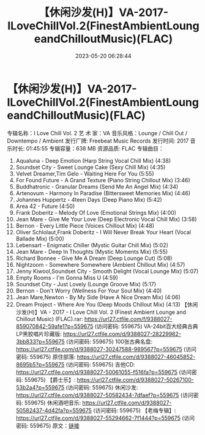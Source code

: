 ﻿---
title: 【休闲沙发(H)】VA-2017-ILoveChillVol.2(FinestAmbientLoungeandChilloutMusic)(FLAC)
date: 2023-05-20 06:28:44
categories: 古典音乐、新世纪、纯音雅乐
tags: 纯音雅乐
---
# 【休闲沙发(H)】VA-2017-ILoveChillVol.2(FinestAmbientLoungeandChilloutMusic)(FLAC)

专辑名称：I Love Chill Vol. 2
艺 术 家：VA
音乐风格：Lounge / Chill Out / Downtempo / Ambient
发行厂牌: Freebeat Music Records
发行时间: 2017
音乐时长: 01:45:55
专辑容量：638 MB
资源品质: FLAC
专辑曲目：
01. Aqualuna - Deep Emotion (Harp String Vocal Chill Mix)
(4:38)
02. Soundset City - Sweet Lounge Cake (Sexy Chill Mix)
(4:35)
03. Velvet Dreamer,Tim Gelo - Waiting Here For You (5:55)
04. For Found Future - A Grand Texture (Piano String Chillout
Mix) (3:46)
05. Buddhatronic - Granular Dreams (Send Me An Angel Mix)
(4:34)
06. Artenovum - Harmony In Paradise (Bittersweet Memories Mix)
(4:46)
07. Johannes Huppertz - 4teen Days (Deep Piano Mix) (5:42)
08. Area 42 - Future (4:50)
09. Frank Doberitz - Melody Of Love (Emotional Strings Mix)
(4:00)
10. Jean Mare - Give Me Your Love (Deep Electronic Vocal Chill
Mix) (3:58)
11. Bernon - Every Little Piece (Voices Chillout Mix) (4:48)
12. Oliver Schlolaut,Frank Doberitz - I Will Never Break Your
Heart (Vocal Ballade Mix) (5:00)
13. Lebensart - Enigmatic Chiller (Mystic Guitar Chill Mix)
(5:02)
14. Jean Mare - Deep In Thoughts (Mystic Moments Mix) (5:55)
15. Richard Bonnee - Give Me A Dream (Deep Lounge Cut)
(5:08)
03. Nightzoom - Somewhere Somewhere (Ambient Chillout Mix)
(4:57)
17. Jenny Kiwool,Soundset City - Smooth Delight (Vocal Lounge
Mix) (5:07)
18. Empty Rooms - I'm Gonna Miss U (4:59)
19. Soundset City - Just Lovely (Lounge Groove Mix) (5:17)
20. Bernon - Don't Worry (Wellness For Your Soul Mix) (4:40)
21. Jean Mare,Newton - By My Side (Have A Nice Dream Mix)
(4:06)
22. Dream Project - Where Are You (Deep Moods Chillout Mix)
(4:13)
【休闲沙发(H)】VA - 2017 - I Love Chill Vol. 2 (Finest Ambient Lounge
and Chillout Music) (FLAC).rar: https://url27.ctfile.com/f/9388027-859070842-59afe1?p=559675
(访问密码: 559675)
VA-24bit百大经典古典LP黑胶唱片珍藏版: https://url27.ctfile.com/d/9388027-28229982-3bb833?p=559675
(访问密码: 559675)
100张古典名盘: https://url27.ctfile.com/d/9388027-30247588-989567?p=559675
(访问密码: 559675)
原住部落: https://url27.ctfile.com/d/9388027-46045852-8695b5?p=559675
(访问密码: 559675)
吉他CD: https://url27.ctfile.com/d/9388027-50061055-f516fa?p=559675
(访问密码: 559675)
【爵士乐】: https://url27.ctfile.com/d/9388027-50267100-53b2a4?p=559675
(访问密码: 559675)
休闲沙发: https://url27.ctfile.com/d/9388027-50582434-7dfaef?p=559675
(访问密码: 559675)
休闲酒吧音乐: https://url27.ctfile.com/d/9388027-50582437-4d42fa?p=559675
(访问密码: 559675)
【老梅专辑】: https://url27.ctfile.com/d/9388027-55294662-7f1444?p=559675
(访问密码: 559675)
原文：[链接](https://blog.sina.com.cn/s/blog_1647c7e76010311xy.html)